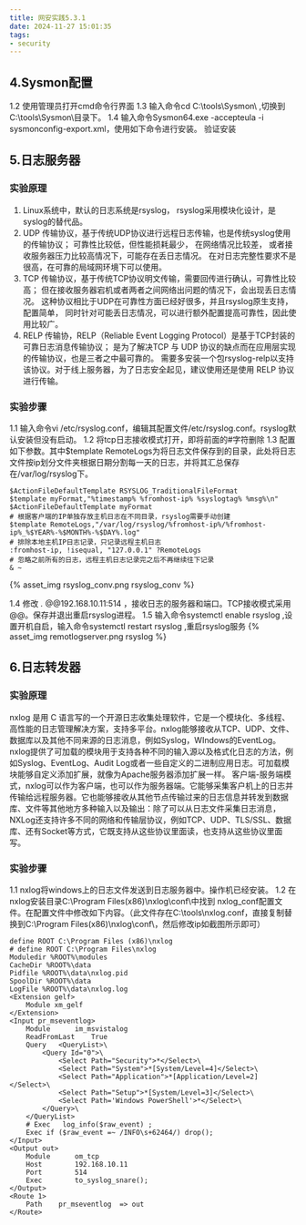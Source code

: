 ```yaml
---
title: 网安实践5.3.1
date: 2024-11-27 15:01:35
tags:
- security
---
```




## 4.Sysmon配置

1.2	使用管理员打开cmd命令行界面
1.3	输入命令cd C:\tools\Sysmon\  ,切换到C:\tools\Sysmon\目录下。
1.4	输入命令Sysmon64.exe -accepteula -i sysmonconfig-export.xml，使用如下命令进行安装。
验证安装


## 5.日志服务器

### 实验原理
1)	Linux系统中，默认的日志系统是rsyslog， rsyslog采用模块化设计，是syslog的替代品。
2)	UDP 传输协议，基于传统UDP协议进行远程日志传输，也是传统syslog使用的传输协议； 可靠性比较低，但性能损耗最少， 在网络情况比较差， 或者接收服务器压力比较高情况下，可能存在丢日志情况。 在对日志完整性要求不是很高，在可靠的局域网环境下可以使用。
3)	TCP 传输协议，基于传统TCP协议明文传输，需要回传进行确认，可靠性比较高； 但在接收服务器宕机或者两者之间网络出问题的情况下，会出现丢日志情况。 这种协议相比于UDP在可靠性方面已经好很多，并且rsyslog原生支持，配置简单， 同时针对可能丢日志情况，可以进行额外配置提高可靠性，因此使用比较广。
4)	RELP 传输协，RELP（Reliable Event Logging Protocol）是基于TCP封装的可靠日志消息传输协议； 是为了解决TCP 与 UDP 协议的缺点而在应用层实现的传输协议，也是三者之中最可靠的。 需要多安装一个包rsyslog-relp以支持该协议。对于线上服务器，为了日志安全起见，建议使用还是使用 RELP 协议进行传输。

### 实验步骤

1.1	输入命令vi /etc/rsyslog.conf，编辑其配置文件/etc/rsyslog.conf。rsyslog默认安装但没有启动。
1.2	将tcp日志接收模式打开，即将前面的#字符删除
1.3	配置如下参数。其中$template RemoteLogs为将日志文件保存到的目录，此处将日志文件按ip划分文件夹根据日期分割每一天的日志，并将其汇总保存在/var/log/rsyslog下。
```shell
$ActionFileDefaultTemplate RSYSLOG_TraditionalFileFormat
$template myFormat,"%timestamp% %fromhost-ip% %syslogtag% %msg%\n"
$ActionFileDefaultTemplate myFormat
# 根据客户端的IP单独存放主机日志在不同目录，rsyslog需要手动创建
$template RemoteLogs,"/var/log/rsyslog/%fromhost-ip%/%fromhost-ip%_%$YEAR%-%$MONTH%-%$DAY%.log"
# 排除本地主机IP日志记录，只记录远程主机日志
:fromhost-ip, !isequal, "127.0.0.1" ?RemoteLogs
# 忽略之前所有的日志，远程主机日志记录完之后不再继续往下记录
& ~
```
{% asset_img rsyslog_conv.png rsyslog_conv %}

1.4	修改 *.* @@192.168.10.11:514 ，接收日志的服务器和端口。TCP接收模式采用@@。保存并退出重启rsyslog进程。
1.5	输入命令systemctl enable rsyslog ,设置开机自启，输入命令systemctl restart rsyslog ,重启rsyslog服务
{% asset_img remotlogserver.png rsyslog %}


## 6.日志转发器

### 实验原理
nxlog 是用 C 语言写的一个开源日志收集处理软件，它是一个模块化、多线程、高性能的日志管理解决方案，支持多平台。nxlog能够接收从TCP、UDP、文件、数据库以及其他不同来源的日志消息，例如Syslog，WIndows的EventLog。
nxlog提供了可加载的模块用于支持各种不同的输入源以及格式化日志的方法，例如Syslog、EventLog、Audit Log或者一些自定义的二进制应用日志。可加载模块能够自定义添加扩展，就像为Apache服务器添加扩展一样。
客户端-服务端模式，nxlog可以作为客户端，也可以作为服务器端。它能够采集客户机上的日志并传输给远程服务器。它也能够接收从其他节点传输过来的日志信息并转发到数据库、文件等其他地方多种输入以及输出：除了可以从日志文件采集日志消息，NXLog还支持许多不同的网络和传输层协议，例如TCP、UDP、TLS/SSL、数据库、还有Socket等方式，它既支持从这些协议里面读，也支持从这些协议里面写。

### 实验步骤
1.1	nxlog将windows上的日志文件发送到日志服务器中。操作机已经安装。
1.2	在nxlog安装目录C:\Program Files(x86)\nxlog\conf\中找到 nxlog_conf配置文件。在配置文件中修改如下内容。（此文件存在C:\tools\nxlog.conf，直接复制替换到C:\Program Files(x86)\nxlog\conf\，然后修改ip如截图所示即可）
```shell
define ROOT C:\Program Files (x86)\nxlog
# define ROOT C:\Program Files\nxlog
Moduledir %ROOT%\modules
CacheDir %ROOT%\data
Pidfile %ROOT%\data\nxlog.pid
SpoolDir %ROOT%\data
LogFile %ROOT%\data\nxlog.log
<Extension gelf>
    Module xm_gelf
</Extension>
<Input pr_mseventlog>
    Module      im_msvistalog
    ReadFromLast    True
    Query   <QueryList>\
        <Query Id="0">\
            <Select Path="Security">*</Select>\
            <Select Path="System">*[System/Level=4]</Select>\
            <Select Path="Application">*[Application/Level=2]</Select>\
            <Select Path="Setup">*[System/Level=3]</Select>\
            <Select Path='Windows PowerShell'>*</Select>\
        </Query>\
    </QueryList>
    # Exec   log_info($raw_event) ;
    Exec if ($raw_event =~ /INFO\s+62464/) drop();
</Input> 
<Output out>
    Module      om_tcp
    Host        192.168.10.11
    Port        514
    Exec        to_syslog_snare();
</Output> 
<Route 1>
    Path    pr_mseventlog  => out
</Route>
```